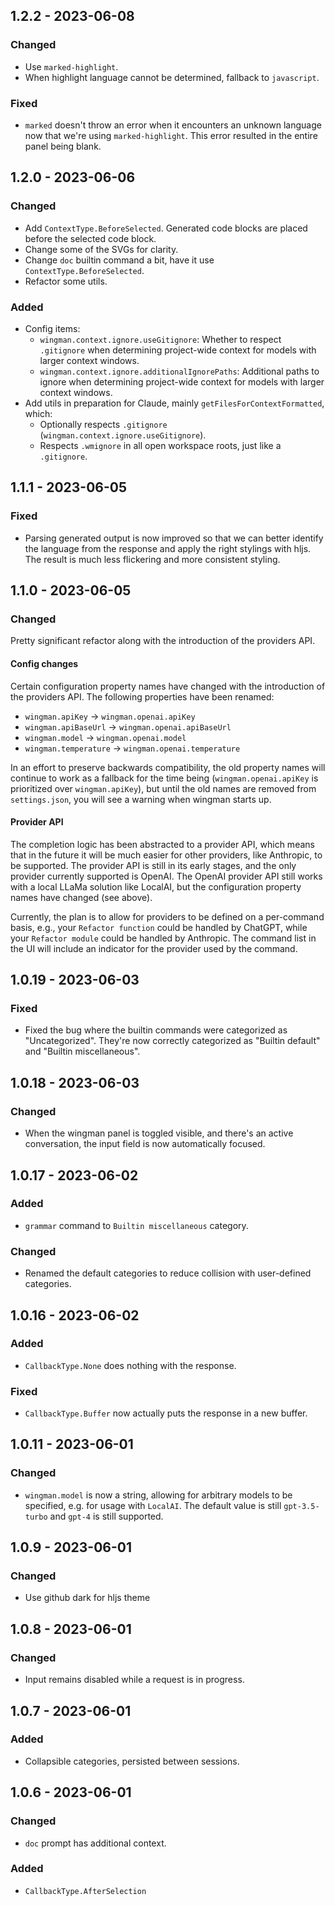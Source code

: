 <!-- https://keepachangelog.com/en/1.0.0/ -->

## 1.2.2 - 2023-06-08

### Changed

- Use `marked-highlight`.
- When highlight language cannot be determined, fallback to `javascript`.

### Fixed

- `marked` doesn't throw an error when it encounters an unknown language now that we're using `marked-highlight`. This error resulted in the entire panel being blank.

## 1.2.0 - 2023-06-06

### Changed

- Add `ContextType.BeforeSelected`. Generated code blocks are placed before the selected code block.
- Change some of the SVGs for clarity.
- Change `doc` builtin command a bit, have it use `ContextType.BeforeSelected`.
- Refactor some utils.

### Added

- Config items:
  - `wingman.context.ignore.useGitignore`: Whether to respect `.gitignore` when determining project-wide context for models with larger context windows.
  - `wingman.context.ignore.additionalIgnorePaths`: Additional paths to ignore when determining project-wide context for models with larger context windows.
- Add utils in preparation for Claude, mainly `getFilesForContextFormatted`, which:
  - Optionally respects `.gitignore` (`wingman.context.ignore.useGitignore`).
  - Respects `.wmignore` in all open workspace roots, just like a `.gitignore`.

## 1.1.1 - 2023-06-05

### Fixed

- Parsing generated output is now improved so that we can better identify the language from the response and apply the right stylings with hljs. The result is much less flickering and more consistent styling.

## 1.1.0 - 2023-06-05

### Changed

Pretty significant refactor along with the introduction of the providers API.

#### Config changes

Certain configuration property names have changed with the introduction of the providers API. The following properties have been renamed:

- `wingman.apiKey` -> `wingman.openai.apiKey`
- `wingman.apiBaseUrl` -> `wingman.openai.apiBaseUrl`
- `wingman.model` -> `wingman.openai.model`
- `wingman.temperature` -> `wingman.openai.temperature`

In an effort to preserve backwards compatibility, the old property names will continue to work as a fallback for the time being (`wingman.openai.apiKey` is prioritized over `wingman.apiKey`), but until the old names are removed from `settings.json`, you will see a warning when wingman starts up.

#### Provider API

The completion logic has been abstracted to a provider API, which means that in the future it will be much easier for other providers, like Anthropic, to be supported. The provider API is still in its early stages, and the only provider currently supported is OpenAI. The OpenAI provider API still works with a local LLaMa solution like LocalAI, but the configuration property names have changed (see above).

Currently, the plan is to allow for providers to be defined on a per-command basis, e.g., your `Refactor function` could be handled by ChatGPT, while your `Refactor module` could be handled by Anthropic. The command list in the UI will include an indicator for the provider used by the command.

## 1.0.19 - 2023-06-03

### Fixed

- Fixed the bug where the builtin commands were categorized as "Uncategorized". They're now correctly categorized as "Builtin default" and "Builtin miscellaneous".

## 1.0.18 - 2023-06-03

### Changed

- When the wingman panel is toggled visible, and there's an active conversation, the input field is now automatically focused.

## 1.0.17 - 2023-06-02

### Added

- `grammar` command to `Builtin miscellaneous` category.

### Changed

- Renamed the default categories to reduce collision with user-defined categories.

## 1.0.16 - 2023-06-02

### Added

- `CallbackType.None` does nothing with the response.

### Fixed

- `CallbackType.Buffer` now actually puts the response in a new buffer.

## 1.0.11 - 2023-06-01

### Changed

- `wingman.model` is now a string, allowing for arbitrary models to be specified, e.g. for usage with `LocalAI`. The default value is still `gpt-3.5-turbo` and `gpt-4` is still supported.

## 1.0.9 - 2023-06-01

### Changed

- Use github dark for hljs theme

## 1.0.8 - 2023-06-01

### Changed

- Input remains disabled while a request is in progress.

## 1.0.7 - 2023-06-01

### Added

- Collapsible categories, persisted between sessions.

## 1.0.6 - 2023-06-01

### Changed

- `doc` prompt has additional context.

### Added

- `CallbackType.AfterSelection`
